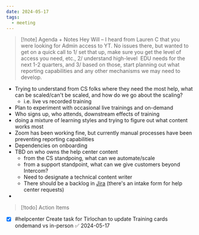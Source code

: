 ```yaml
---
date: 2024-05-17
tags:
  - meeting
---
```

> [!note] Agenda + Notes
> Hey Will – I heard from Lauren C that you were looking for Admin access to YT. No issues there, but wanted to get on a quick call to 1/ set that up, make sure you get the level of access you need, etc., 2/ understand high-level  EDU needs for the next 1-2 quarters, and 3/ based on those, start planning out what reporting capabilities and any other mechanisms we may need to develop.

- Trying to understand from CS folks where they need the most help, what can be scaled/can't be scaled, and how do we go about the scaling?
	- i.e. live vs recorded training
- Plan to experiment with occasional live trainings and on-demand
- Who signs up, who attends, downstream effects of training
- doing a mixture of learning styles and trying to figure out what content works most
- Zoom has been working fine, but currently manual processes have been preventing reporting capabilities
- Dependencies on onboarding
- TBD on who owns the help center content
	- from the CS standpoing, what can we automate/scale
	- from a support standpoint, what can we give customers beyond Intercom?
	- Need to designate a technical content writer
	- There should be a backlog in [Jira](https://seekout.atlassian.net/jira/core/projects/DOC/board) (there's an intake form for help center requests)
- 


> [!todo] Action Items

- [x] #helpcenter Create task for Tirlochan to update Training cards ondemand vs in-person ✅ 2024-05-17


